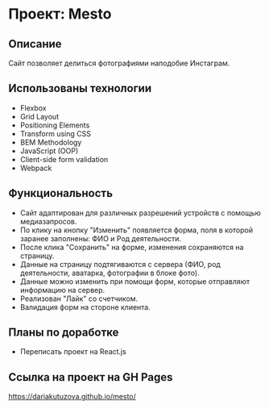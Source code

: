 # Проект: Mesto

## Описание
Сайт позволяет делиться фотографиями наподобие Инстаграм.

## Использованы технологии
- Flexbox
- Grid Layout
- Positioning Elements
- Transform using CSS
- BEM Methodology
- JavaScript (OOP)
- Client-side form validation
- Webpack

## Функциональность
- Сайт адаптирован для различных разрешений устройств с помощью медиазапросов.
- По клику на кнопку "Изменить" появляется форма, поля в которой заранее заполнены: ФИО и Род деятельности.
- После клика "Сохранить" на форме, изменения сохраняются на страницу.
- Данные на страницу подтягиваются с сервера (ФИО, род деятельности, аватарка, фотографии в блоке фото).
- Данные можно изменить при помощи форм, которые отправляют информацию на сервер.
- Реализован "Лайк" со счетчиком.
- Валидация форм на стороне клиента.

## Планы по доработке
- Переписать проект на React.js

## Ссылка на проект на GH Pages
https://dariakutuzova.github.io/mesto/
